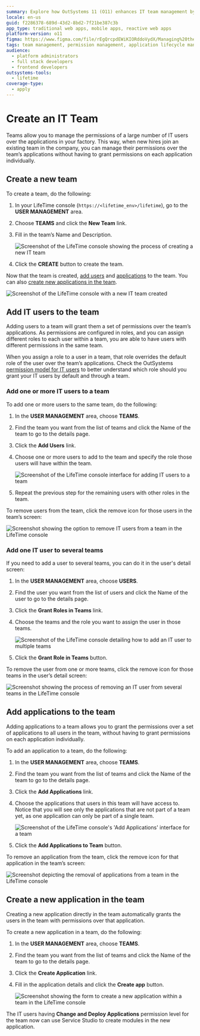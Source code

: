 ```yaml
---
summary: Explore how OutSystems 11 (O11) enhances IT team management by simplifying permissions and application access through team-based controls.
locale: en-us
guid: f2286378-689d-43d2-8bd2-7f21be387c3b
app_type: traditional web apps, mobile apps, reactive web apps
platform-version: o11
figma: https://www.figma.com/file/rEgQrcpdEWiKIORddoVydX/Managing%20the%20Applications%20Lifecycle?node-id=267:45
tags: team management, permission management, application lifecycle management, user roles, it administration
audience:
  - platform administrators
  - full stack developers
  - frontend developers
outsystems-tools:
  - lifetime
coverage-type:
  - apply
---
```


# Create an IT Team

Teams allow you to manage the permissions of a large number of IT users over the applications in your factory. This way, when new hires join an existing team in the company, you can manage their permissions over the team’s applications without having to grant permissions on each application individually.

## Create a new team

To create a team, do the following:

1. In your LifeTime console (`https://<lifetime_env>/lifetime`), go to the **USER MANAGEMENT** area.

1. Choose **TEAMS** and click the **New Team** link.

1. Fill in the team’s Name and Description.  

    ![Screenshot of the LifeTime console showing the process of creating a new IT team](images/team-create-lt.png "Creating a New IT Team")

1. Click the **CREATE** button to create the team.

Now that the team is created, [add users](#add-it-users-to-the-team) and [applications](#add-applications-to-the-team) to the team. You can also [create new applications in the team](#create-a-new-application-in-the-team).

![Screenshot of the LifeTime console with a new IT team created](images/team-lt.png "New IT Team Created")

## Add IT users to the team 

Adding users to a team will grant them a set of permissions over the team’s applications. As permissions are configured in roles, and you can assign different roles to each user within a team, you are able to have users with different permissions in the same team.

When you assign a role to a user in a team, that role overrides the default role of the user over the team’s applications. Check the OutSystems [permission model for IT users](about-permission-levels.md) to better understand which role should you grant your IT users by default and through a team.

### Add one or more IT users to a team

To add one or more users to the same team, do the following:

1. In the **USER MANAGEMENT** area, choose **TEAMS**.

1. Find the team you want from the list of teams and click the Name of the team to go to the details page.

1. Click the **Add Users** link.

1. Choose one or more users to add to the team and specify the role those users will have within the team.  

    ![Screenshot of the LifeTime console interface for adding IT users to a team](images/team-add-users-lt.png "Adding IT Users to a Team")

1. Repeat the previous step for the remaining users with other roles in the team.

To remove users from the team, click the remove icon for those users in the team’s screen:

![Screenshot showing the option to remove IT users from a team in the LifeTime console](images/team-remove-users-lt.png "Removing IT Users from a Team")

### Add one IT user to several teams

If you need to add a user to several teams, you can do it in the user's detail screen:

1. In the **USER MANAGEMENT** area, choose **USERS**.

1. Find the user you want from the list of users and click the Name of the user to go to the details page.

1. Click the **Grant Roles in Teams** link.

1. Choose the teams and the role you want to assign the user in those teams.  

    ![Screenshot of the LifeTime console detailing how to add an IT user to multiple teams](images/team-add-user-to-several-teams-lt.png "Adding an IT User to Several Teams")

1. Click the **Grant Role in Teams** button.

To remove the user from one or more teams, click the remove icon for those teams in the user’s detail screen:

![Screenshot showing the process of removing an IT user from several teams in the LifeTime console](images/team-remove-user-lt.png "Removing an IT User from Teams")

## Add applications to the team

Adding applications to a team allows you to grant the permissions over a set of applications to all users in the team, without having to grant permissions on each application individually.

To add an application to a team, do the following:

1. In the **USER MANAGEMENT** area, choose **TEAMS**.

1. Find the team you want from the list of teams and click the Name of the team to go to the details page.

1. Click the **Add Applications** link.

1. Choose the applications that users in this team will have access to. Notice that you will see only the applications that are not part of a team yet, as one application can only be part of a single team.  

    ![Screenshot of the LifeTime console's 'Add Applications' interface for a team](images/team-add-apps-lt.png "Adding Applications to a Team")

1. Click the **Add Applications to Team** button.

To remove an application from the team, click the remove icon for that application in the team’s screen:

![Screenshot depicting the removal of applications from a team in the LifeTime console](images/team-remove-app-lt.png "Removing Applications from a Team")

## Create a new application in the team

Creating a new application directly in the team automatically grants the users in the team with permissions over that application.

To create a new application in a team, do the following:

1. In the **USER MANAGEMENT** area, choose **TEAMS**.

1. Find the team you want from the list of teams and click the Name of the team to go to the details page.

1. Click the **Create Application** link.

1. Fill in the application details and click the **Create app** button.  

    ![Screenshot showing the form to create a new application within a team in the LifeTime console](images/team-create-app-lt.png "Creating a New Application in a Team")

The IT users having **Change and Deploy Applications** permission level for the team now can use Service Studio to create modules in the new application.
